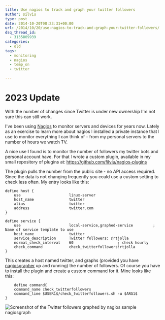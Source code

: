 ```yaml
---
title: Use nagios to track and graph your twitter followers
author: silviu
type: post
date: 2014-10-20T08:23:31+00:00
url: /2014/10/20/use-nagios-to-track-and-graph-your-twitter-followers/
dsq_thread_id:
  - 3135809939
categories:
  - old
tags:
  - monitoring
  - nagios
  - temp_on
  - twitter

---
```

# 2023 Update

With the number of changes since Twitter is under new ownership I'm not sure this can still work.

I've been using [Nagios][1] to monitor servers and devices for years now. Lately as an exercise to learn more about nagios I installed a private instance that I use to monitor everything I can think of - from my personal servers to the number of hours we watch TV.

A nice use I found is to monitor the number of followers my twitter bots and personal account have. For that I wrote a custom plugin, available in my small repository of plugins at: <https://github.com/filviu/nagios-plugins>

The plugin pulls the number from the public site - no API access required. Since the data is not changing frequently you could use a custom setting to check less often. My entry looks like this:

```apacheconf
define host {
    use                      linux-server
    host_name                twitter
    alias                    twitter
    address                  twitter.com
}

define service {
    use                      local-service,graphed-service         ; Name of service template to use
    host_name                twitter
    service_description      Twitter followers: @rtjolla
    normal_check_interval    60                    ; check hourly
    check_command            check_twitterfollowers!rtjolla
}
```

This creates a host named twitter, and graphs (provided you have [nagiosgrapher][2] up and running) the number of followers. Of course you have to install the plugin and create a custom command for it. Mine looks like this:

```apacheconf
    define command{
    command_name check_twitterfollowers
    command_line $USER1$/check_twitterfollowers.sh -u $ARG1$
}
```

![Screenshot of the Twitter followers graphed by nagios sample nagiosgraph](/blog/images/2014/twitter-nagios.png)

 [1]: http://www.nagios.org/
 [2]: http://nagiosgraph.sourceforge.net/
 [3]: http://blog.silviuvulcan.ro/wp-content/uploads/sites/2/2014/10/twitter-nagios.png